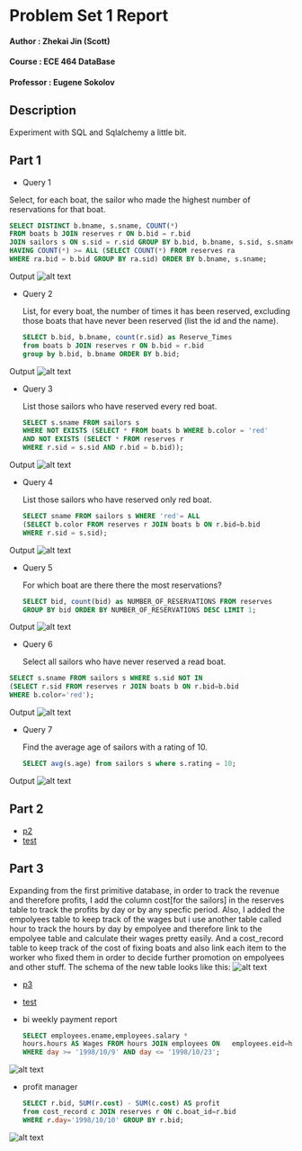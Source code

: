 Problem Set 1 Report 
========

#### Author : Zhekai Jin (Scott)
#### Course : ECE 464 DataBase
#### Professor : Eugene Sokolov 

## Description
Experiment with SQL and Sqlalchemy a little bit.

## Part 1
* Query 1 

 Select, for each boat, the sailor who made the highest number of reservations for that boat.
 
 ```sql
SELECT DISTINCT b.bname, s.sname, COUNT(*) 
FROM boats b JOIN reserves r ON b.bid = r.bid 
JOIN sailors s ON s.sid = r.sid GROUP BY b.bid, b.bname, s.sid, s.sname 
HAVING COUNT(*) >= ALL (SELECT COUNT(*) FROM reserves ra 
WHERE ra.bid = b.bid GROUP BY ra.sid) ORDER BY b.bname, s.sname;
``` 
Output
![alt text][query1]

* Query 2

	List, for every boat, the number of times it has been reserved, 
excluding those boats that have never been reserved (list the id and the name).
  
  ```sql
  SELECT b.bid, b.bname, count(r.sid) as Reserve_Times 
  from boats b JOIN reserves r ON b.bid = r.bid 
  group by b.bid, b.bname ORDER BY b.bid;
  ```
 Output
![alt text][query2] 

* Query 3

	List those sailors who have reserved every red boat.
  
  ```sql
  SELECT s.sname FROM sailors s 
  WHERE NOT EXISTS (SELECT * FROM boats b WHERE b.color = 'red' 
  AND NOT EXISTS (SELECT * FROM reserves r 
  WHERE r.sid = s.sid AND r.bid = b.bid));
  ```
 Output
![alt text][query3] 

* Query 4

	List those sailors who have reserved only red boat.
	  
  ```sql
  SELECT sname FROM sailors s WHERE 'red'= ALL 
  (SELECT b.color FROM reserves r JOIN boats b ON r.bid=b.bid 
  WHERE r.sid = s.sid);
  ```
 Output
![alt text][query4]

* Query 5

	For which boat are there there the most reservations?
	  
  ```sql
  SELECT bid, count(bid) as NUMBER_OF_RESERVATIONS FROM reserves 
  GROUP BY bid ORDER BY NUMBER_OF_RESERVATIONS DESC LIMIT 1;
  ```
 Output
![alt text][query5]

 * Query 6

	Select all sailors who have never reserved a read boat.
	  
  ```sql
  SELECT s.sname FROM sailors s WHERE s.sid NOT IN 
  (SELECT r.sid FROM reserves r JOIN boats b ON r.bid=b.bid 
  WHERE b.color='red');  
  ```
 Output
![alt text][query6]

* Query 7
  
  Find the average age of sailors with a rating of 10.
  
  ```sql
  SELECT avg(s.age) from sailors s where s.rating = 10;
  ```
 Output
![alt text][query7]


## Part 2

* [p2](src/p2.py)
* [test](src/test_p2.py)


## Part 3

  Expanding from the first primitive database, in order to track the revenue and therefore profits, I add the column cost[for the sailors] in the reserves table to track the profits by day or by any specfic period. 
  Also, I added the empolyees table to keep track of the wages but i use another table called hour to track the hours by day by empolyee and therefore link to the empolyee table and calculate their wages pretty easily. And a cost_record table to keep track of the cost of fixing boats and also link each item to the worker who fixed them in order to decide further promotion on empolyees and other stuff.
  The schema of the new table looks like this:
![alt text][schema_3]
  
  * [p3](src/p3.py)
  * [test](src/test_p3.py)

* bi weekly payment report

	```sql
	SELECT employees.ename,employees.salary * 
	hours.hours AS Wages FROM hours JOIN employees ON 	employees.eid=hours.employees_eid 
	WHERE day >= '1998/10/9' AND day <= '1998/10/23';
  	```

![alt text][bi_weekly_payment]

* profit manager

	```sql
	SELECT r.bid, SUM(r.cost) - SUM(c.cost) AS profit 
	from cost_record c JOIN reserves r ON c.boat_id=r.bid 
	WHERE r.day='1998/10/10' GROUP BY r.bid;
	```


![alt text][profit_per_day]


  
  







[query1]: images/query1.png "Logo Title Text 2"
[query2]: images/query2.png "Logo Title Text 2"
[query3]: images/query3.png "Logo Title Text 2"
[query4]: images/query4.png "Logo Title Text 2"
[query5]: images/query5.png "Logo Title Text 2"
[query6]: images/query6.png "Logo Title Text 2"
[query7]: images/query7.png "Logo Title Text 2"
[schema_3]: images/schema.png  "Logo Title Text 2"
[bi_weekly_payment]:  images/test1.png  "Title Text 2"
[profit_per_day]: images/test2.png "Logo Title Text 2"








